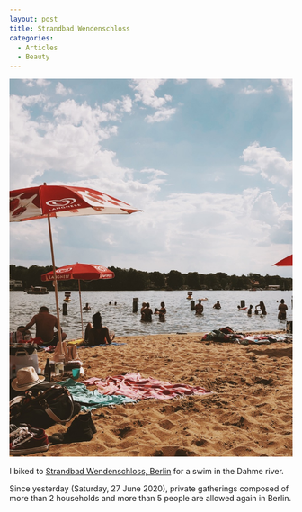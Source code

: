 ```yaml
---
layout: post
title: Strandbad Wendenschloss
categories:
  - Articles
  - Beauty
---
```


![Summer afternoon at Strandbad Wendenschloss](/images/2020-06-28-strandbad-wendenschloss-2x.JPG)

I biked to [Strandbad Wendenschloss, Berlin](https://goo.gl/maps/H4qAcSWS88EXAtj59) for a swim in the Dahme river.

Since yesterday (Saturday, 27 June 2020), private gatherings composed of more than 2 households and more than 5 people are allowed again in Berlin.
